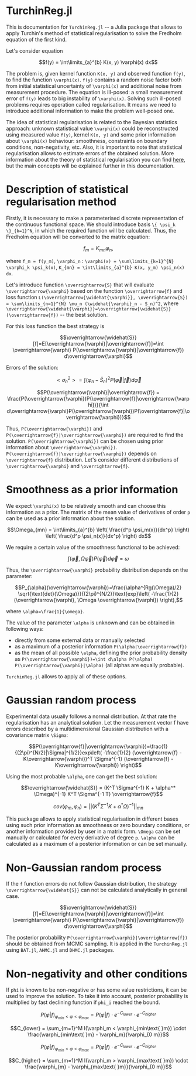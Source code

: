 # TurchinReg.jl

This is documentation for `TurchinReg.jl` -- a Julia package that allows to apply Turchin's method of statistical regularisation to solve the Fredholm equation of the first kind.


Let's consider equation

```math
f(y) = \int\limits_{a}^{b} K(x, y) \varphi(x) dx
```

 The problem is, given kernel function ``K(x, y)`` and observed function ``f(y)``, to find the function ``\varphi(x)``. ``f(y)`` contains a random noise factor both from initial statistical uncertainty of ``\varphi(x)`` and additional noise from measurement procedure.
The equation is ill-posed: a small measurement error of ``f(y)`` leads to big instability of ``\varphi(x)``. Solving such ill-posed problems requires operation called regularisation. It means we need to introduce additional information to make the problem well-posed one.

The idea of statistical regularisation is related to the Bayesian statistics approach: unknown statistical value ``\varphi(x)`` could be reconstructed using measured value ``f(y)``, kernel ``K(x, y)`` and some prior information about ``\varphi(x)`` behaviour: smoothness, constraints on boundary conditions, non-negativity, etc.
Also, it is important to note that statistical regularisation allows to estimate errors of the obtained solution. More information about the theory of statistical regularisation you can find [here](https://www.epj-conferences.org/articles/epjconf/abs/2018/12/epjconf_ayss2018_07005/epjconf_ayss2018_07005.html), but the main concepts will be explained further in this documentation.

# Description of statistical regularisation method

Firstly, it is necessary to make a parameterised discrete representation of the continuous functional space. We should introduce basis ``\{ \psi_k \}_{k=1}^N``, in which the required function will be calculated. Thus, the Fredholm equation will be сonverted to the matrix equation:

```math
f_m = K_{mn} \varphi_n,
```
where ``f_m = f(y_m)``,  ``\varphi_n`` :  ``\varphi(x) = \sum\limits_{k=1}^{N} \varphi_k \psi_k(x)``,  ``K_{mn} = \int\limits_{a}^{b} K(x, y_m) \psi_n(x) dx``.

Let's introduce function ``\overrightarrow{S}`` that will evaluate ``\overrightarrow{\varphi}`` based on the function ``\overrightarrow{f}`` and loss function ``L(\overrightarrow{\widehat{\varphi}}, \overrightarrow{S}) = \sum\limits_{n=1}^{N} \mu_n (\widehat{\varphi}_n - S_n)^2``, where ``\overrightarrow{\widehat{\varphi}}=\overrightarrow{\widehat{S}}(\overrightarrow{f})`` -- the best solution.

For this loss function the best strategy is

```math
\overrightarrow{\widehat{S}}[f]=E[\overrightarrow{\varphi}|\overrightarrow{f}]=\int \overrightarrow{\varphi} P(\overrightarrow{\varphi}|\overrightarrow{f}) d\overrightarrow{\varphi}
```

Errors of the solution:

```math
< \sigma_n^2 > = \int (\varphi_n - \widehat{S}_n)^2 P(\overrightarrow{\varphi}|\overrightarrow{f})d\overrightarrow{\varphi}
```

```math
P(\overrightarrow{\varphi}|\overrightarrow{f}) = \frac{P(\overrightarrow{\varphi})P(\overrightarrow{f}|\overrightarrow{\varphi})}{\int d\overrightarrow{\varphi}P(\overrightarrow{\varphi})P(\overrightarrow{f}|\overrightarrow{\varphi})}
```

Thus, ``P(\overrightarrow{\varphi})`` and ``P(\overrightarrow{f}|\overrightarrow{\varphi})`` are required to find the solution. ``P(\overrightarrow{\varphi})`` can be chosen using prior information about ``\overrightarrow{\varphi})``. ``P(\overrightarrow{f}|\overrightarrow{\varphi})`` depends on ``\overrightarrow{f}`` distribution. Let's consider different distributions of ``\overrightarrow{\varphi}`` and ``\overrightarrow{f}``.

# Smoothness as a prior information

We expect ``\varphi(x)`` to be relatively smooth and can choose this information as a prior.
The matrix of the mean value of derivatives of order ``p`` can be used as a prior information about the solution.
```math
\Omega_{mn} = \int\limits_{a}^{b} \left( \frac{d^p \psi_m(x)}{dx^p} \right) \left( \frac{d^p \psi_n(x)}{dx^p} \right) dx
```

We require a certain value of the smoothness functional to be achieved:

```math
\int (\overrightarrow{\varphi}, \Omega \overrightarrow{\varphi}) P(\overrightarrow{\varphi})d\overrightarrow{\varphi}=\omega
```

Thus, the ``\overrightarrow{\varphi}`` probability distribution depends on the parameter:

```math
P_{\alpha}(\overrightarrow{\varphi})=\frac{\alpha^{Rg(\Omega)/2} \sqrt{\text{det}(\Omega)}}{(2\pi)^{N/2}}\text{exp}\left( -\frac{1}{2} (\overrightarrow{\varphi}, \Omega \overrightarrow{\varphi}) \right),
```
where ``\alpha=\frac{1}{\omega}``.

The value of the parameter ``\alpha`` is unknown and can be obtained in following ways:
* directly from some external data or manually selected
* as a maximum of a posterior information ``P(\alpha|\overrightarrow{f})``
* as the mean of all possible ``\alpha``, defining the prior probability density as ``P(\overrightarrow{\varphi})=\int d\alpha P(\alpha) P(\overrightarrow{\varphi}|\alpha)`` (all alphas are equally probable).

`TurchinReg.jl` allows to apply all of these options.

# Gaussian random process
Experimental data usually follows a normal distribution. At that rate the regularisation has an analytical solution. Let the measurement vector f have errors described by a multidimensional Gaussian distribution with a covariance matrix ``\Sigma``:
```math
P(\overrightarrow{f}|\overrightarrow{\varphi})=\frac{1}{(2\pi)^{N/2}|\Sigma|^{1/2}}exp\left( -\frac{1}{2} (\overrightarrow{f} - K\overrightarrow{\varphi})^T \Sigma^{-1} (\overrightarrow{f} - K\overrightarrow{\varphi}) \right)
```
Using the most probable ``\alpha``, one can get the best solution:
```math
\overrightarrow{\widehat{S}} = (K^T \Sigma^{-1} K + \alpha^* \Omega)^{-1} K^T \Sigma^{-1 T} \overrightarrow{f}
```

```math
cov(\varphi_m, \varphi_n) = ||(K^T \Sigma^{-1} K + \alpha^* \Omega)^{-1}||_{mn}
```

This package allows to apply statistical regularisation in different bases using such prior information as smoothness or zero boundary conditions, or another information provided by user in a matrix form. ``\Omega`` can be set manually or calculated for every derivative  of degree ``p``. ``\alpha`` can be calculated as a maximum of a posterior information or can be set manually.


# Non-Gaussian random process
If the ``f`` function errors do not follow Gaussian distribution, the strategy ``\overrightarrow{\widehat{S}}`` can not be calculated analytically in general case.
```math
\overrightarrow{\widehat{S}}[f]=E[\overrightarrow{\varphi}|\overrightarrow{f}]=\int \overrightarrow{\varphi} P(\overrightarrow{\varphi}|\overrightarrow{f}) d\overrightarrow{\varphi}
```
The posterior probability ``P(\overrightarrow{\varphi}|\overrightarrow{f})`` should be obtained from MCMC sampling. It is applied in the `TurchinReg.jl` using `BAT.jl`, `AHMC.jl` and `DHMC.jl` packages.


# Non-negativity and other conditions
If `phi` is known to be non-negative or has some value restrictions, it can be used to improve the solution. To take it into account, posterior probability is multiplied by fast declining function if `phi_i` reached the bound.

```math
P(\varphi | f)_{\varphi_{min} <\varphi < \varphi_{max}}  = P(\varphi | f) \cdot
e^{- C_{lower}} \cdot e^{- C_{higher}}
```
```math
C_{lower} = \sum_{m=1}^M I(\varphi_m < \varphi_{min\text{ }m}) \cdot \frac{\varphi_{min\text{ }m} - \varphi_m}{\varphi_{0 m}}
```

```math
P(\varphi | f)_{\varphi_{min} <\varphi < \varphi_{max}}  = P(\varphi | f) \cdot
e^{- C_{lower}} \cdot e^{- C_{higher}}
```

```math
C_{higher} = \sum_{m=1}^M I(\varphi_m > \varphi_{max\text{ }m}) \cdot \frac{\varphi_{m} - \varphi_{max\text{ }m}}{\varphi_{0 m}}
```
